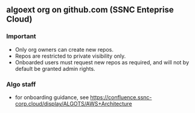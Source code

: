 ## algoext org on github.com (SSNC Enteprise Cloud)

### Important

- Only org owners can create new repos.
- Repos are restricted to private visibility only.
- Onboarded users must request new repos as required, and will not by default be granted admin rights.

### Algo staff

- for onboarding guidance, see https://confluence.ssnc-corp.cloud/display/ALGOTS/AWS+Architecture

